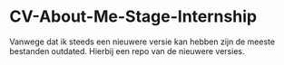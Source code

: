 # CV-About-Me-Stage-Internship
Vanwege dat ik steeds een nieuwere versie kan hebben zijn de meeste bestanden outdated. Hierbij een repo van de nieuwere versies.
